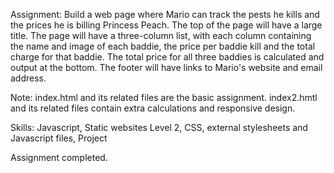Assignment: Build a web page where Mario can track the pests he kills and the prices he is billing Princess Peach. The top of the page will have a large title. The page will have a three-column list, with each column containing the name and image of each baddie, the price per baddie kill and the total charge for that baddie. The total price for all three baddies is calculated and output at the bottom. The footer will have links to Mario's website and email address.

Note: index.html and its related files are the basic assignment. index2.hmtl and its related files contain extra calculations and responsive design.

Skills: Javascript, Static websites Level 2, CSS, external stylesheets and Javascript files, Project

Assignment completed.